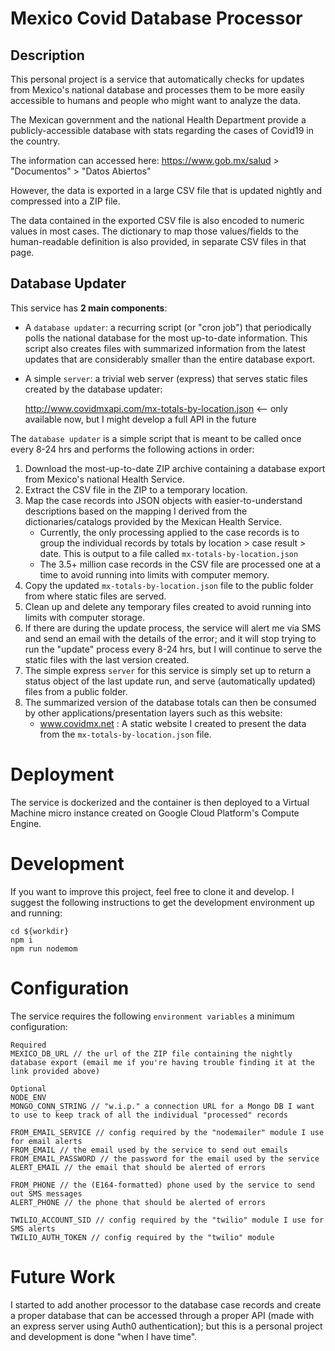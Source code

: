 # Mexico Covid Database Processor

## Description

This personal project is a service that automatically checks for updates from Mexico's national database and processes them to be more easily accessible to humans and people who might want to analyze the data.

The Mexican government and the national Health Department provide a publicly-accessible database with stats regarding the cases of Covid19 in the country.

The information can accessed here: https://www.gob.mx/salud > "Documentos" > "Datos Abiertos"

However, the data is exported in a large CSV file that is updated nightly and compressed into a ZIP file.

The data contained in the exported CSV file is also encoded to numeric values in most cases. The dictionary to map those values/fields to the human-readable definition is also provided, in separate CSV files in that page.

## Database Updater

This service has **2 main components**:

- A `database updater`: a recurring script (or "cron job") that periodically polls the national database for the most up-to-date information. This script also creates files with summarized information from the latest updates that are considerably smaller than the entire database export.
- A simple `server`: a trivial web server (express) that serves static files created by the database updater:

  http://www.covidmxapi.com/mx-totals-by-location.json <-- only available now, but I might develop a full API in the future

The `database updater` is a simple script that is meant to be called once every 8-24 hrs and performs the following actions in order:

1. Download the most-up-to-date ZIP archive containing a database export from Mexico's national Health Service.
2. Extract the CSV file in the ZIP to a temporary location.
3. Map the case records into JSON objects with easier-to-understand descriptions based on the mapping I derived from the dictionaries/catalogs provided by the Mexican Health Service.
   - Currently, the only processing applied to the case records is to group the individual records by totals by location > case result > date. This is output to a file called `mx-totals-by-location.json`
   - The 3.5+ million case records in the CSV file are processed one at a time to avoid running into limits with computer memory.
4. Copy the updated `mx-totals-by-location.json` file to the public folder from where static files are served.
5. Clean up and delete any temporary files created to avoid running into limits with computer storage.
6. If there are during the update process, the service will alert me via SMS and send an email with the details of the error; and it will stop trying to run the "update" process every 8-24 hrs, but I will continue to serve the static files with the last version created.
7. The simple express `server` for this service is simply set up to return a status object of the last update run, and serve (automatically updated) files from a public folder.
8. The summarized version of the database totals can then be consumed by other applications/presentation layers such as this website:
   - www.covidmx.net : A static website I created to present the data from the `mx-totals-by-location.json` file.

# Deployment

The service is dockerized and the container is then deployed to a Virtual Machine micro instance created on Google Cloud Platform's Compute Engine.

# Development

If you want to improve this project, feel free to clone it and develop. I suggest the following instructions to get the development environment up and running:

```
cd ${workdir}
npm i
npm run nodemom
```

# Configuration

The service requires the following `environment variables` a minimum configuration:

```
Required
MEXICO_DB_URL // the url of the ZIP file containing the nightly database export (email me if you're having trouble finding it at the link provided above)
```

```
Optional
NODE_ENV
MONGO_CONN_STRING // "w.i.p." a connection URL for a Mongo DB I want to use to keep track of all the individual "processed" records

FROM_EMAIL_SERVICE // config required by the "nodemailer" module I use for email alerts
FROM_EMAIL // the email used by the service to send out emails
FROM_EMAIL_PASSWORD // the password for the email used by the service
ALERT_EMAIL // the email that should be alerted of errors

FROM_PHONE // the (E164-formatted) phone used by the service to send out SMS messages
ALERT_PHONE // the phone that should be alerted of errors

TWILIO_ACCOUNT_SID // config required by the "twilio" module I use for SMS alerts
TWILIO_AUTH_TOKEN // config required by the "twilio" module
```

# Future Work

I started to add another processor to the database case records and create a proper database that can be accessed through a proper API (made with an express server using Auth0 authentication); but this is a personal project and development is done "when I have time".
